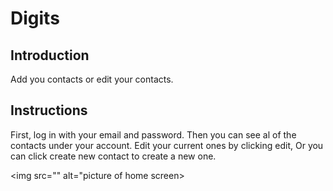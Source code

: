 # Digits

## Introduction

Add you contacts or edit your contacts.

## Instructions

First, log in with your email and password.
Then you can see al of the contacts under your account.
Edit your current ones by clicking edit, Or you can click create new contact to create a new one.

<img src="" alt="picture of home screen>
